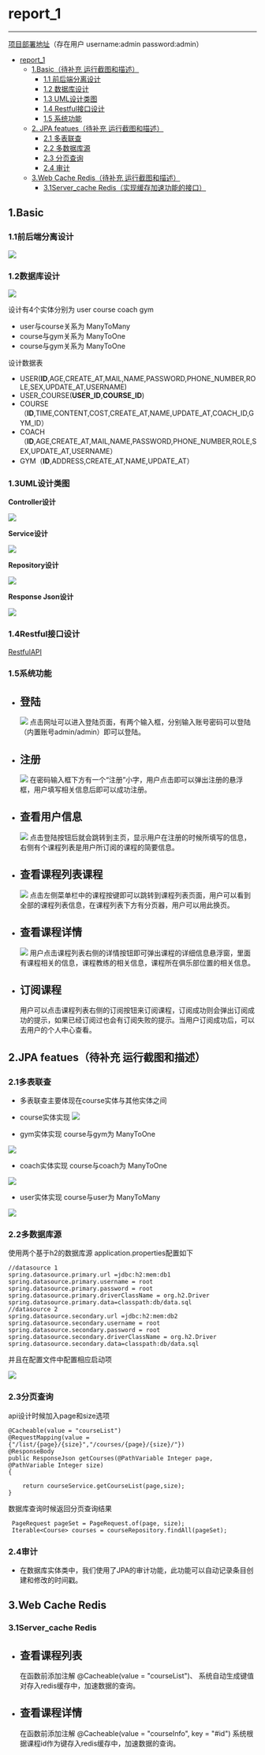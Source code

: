 # report_1

----------

[项目部署地址](http://106.15.200.225)（存在用户 username:admin  password:admin）

<!-- TOC -->

- [report_1](#report_1)
    - [1.Basic（待补充 运行截图和描述）](#1basic待补充-运行截图和描述)
        - [1.1 前后端分离设计](#11前后端分离设计)
        - [1.2 数据库设计](#12数据库设计)
        - [1.3 UML设计类图](#13uml设计类图)
        - [1.4 Restful接口设计](#14restful接口设计)
        - [1.5 系统功能](#15系统功能)
    - [2. JPA featues（待补充 运行截图和描述）](#2jpa-featues待补充-运行截图和描述)
        - [2.1 多表联查](#21多表联查)
        - [2.2 多数据库源](#22多数据库源)
        - [2.3 分页查询](#23分页查询)
        - [2.4 审计](#24审计)
    - [3.Web Cache Redis（待补充 运行截图和描述）](#3web-cache-redis待补充-运行截图和描述)
        - [3.1Server_cache Redis（实现缓存加速功能的接口）](#31server_cache-redis实现缓存加速功能的接口)

<!-- /TOC -->

## 1.Basic

### 1.1前后端分离设计

![](/docImage/front_back.png)

### 1.2数据库设计

![](/docImage/ER_Model.png)

设计有4个实体分别为 user course coach gym

+ user与course关系为 ManyToMany
+ course与gym关系为 ManyToOne
+ course与gym关系为 ManyToOne

设计数据表

+ USER(**ID**,AGE,CREATE_AT,MAIL,NAME,PASSWORD,PHONE_NUMBER,ROLE,SEX,UPDATE_AT,USERNAME)
+ USER_COURSE(**USER_ID**,**COURSE_ID**)
+ COURSE（**ID**,TIME,CONTENT,COST,CREATE_AT,NAME,UPDATE_AT,COACH_ID,GYM_ID）
+ COACH（**ID**,AGE,CREATE_AT,MAIL,NAME,PASSWORD,PHONE_NUMBER,ROLE,SEX,UPDATE_AT,USERNAME）
+ GYM（**ID**,ADDRESS,CREATE_AT,NAME,UPDATE_AT）

### 1.3UML设计类图

**Controller设计**

![](/docImage/controller.png)

**Service设计**

![](/docImage/service.png)

**Repository设计**

![](/docImage/repositiory.png)

**Response Json设计**

![](/docImage/resJson1.png)

### 1.4Restful接口设计

[RestfulAPI](API_NEW.md)

### 1.5系统功能

+ 登陆
    -

    ![](/docImage/loginPage.png)
    点击网址可以进入登陆页面，有两个输入框，分别输入账号密码可以登陆（内置账号admin/admin）即可以登陆。
+ 注册
    -
    ![](/docImage/registerPage.png)
    在密码输入框下方有一个“注册”小字，用户点击即可以弹出注册的悬浮框，用户填写相关信息后即可以成功注册。
+ 查看用户信息
    -
    ![](/docImage/personPage.png)
    点击登陆按钮后就会跳转到主页，显示用户在注册的时候所填写的信息，右侧有个课程列表是用户所订阅的课程的简要信息。
+ 查看课程列表课程
    -
     ![](/docImage/courseListPage.png)
    点击左侧菜单栏中的课程按键即可以跳转到课程列表页面，用户可以看到全部的课程列表信息，在课程列表下方有分页器，用户可以用此换页。
+ 查看课程详情
    -
    ![](/docImage/courseDetailPage.png)
    用户点击课程列表右侧的详情按钮即可弹出课程的详细信息悬浮窗，里面有课程相关的信息，课程教练的相关信息，课程所在俱乐部位置的相关信息。
+ 订阅课程
    -
    用户可以点击课程列表右侧的订阅按钮来订阅课程，订阅成功则会弹出订阅成功的提示，如果已经订阅过也会有订阅失败的提示。当用户订阅成功后，可以去用户的个人中心查看。


## 2.JPA featues（待补充 运行截图和描述）

### 2.1多表联查

+ 多表联查主要体现在course实体与其他实体之间

+ course实体实现
![](/docImage/course_other.png)

+ gym实体实现 course与gym为 ManyToOne

![](/docImage/gym_course.png)

+ coach实体实现 course与coach为 ManyToOne

![](/docImage/coach_course.png)

+ user实体实现 course与user为 ManyToMany

![](/docImage/user_course.png)

### 2.2多数据库源

使用两个基于h2的数据库源 application.properties配置如下


	//datasource 1
	spring.datasource.primary.url =jdbc:h2:mem:db1
	spring.datasource.primary.username = root
	spring.datasource.primary.password = root
	spring.datasource.primary.driverClassName = org.h2.Driver
	spring.datasource.primary.data=classpath:db/data.sql
	//datasource 2
	spring.datasource.secondary.url =jdbc:h2:mem:db2
	spring.datasource.secondary.username = root
	spring.datasource.secondary.password = root
	spring.datasource.secondary.driverClassName = org.h2.Driver
	spring.datasource.secondary.data=classpath:db/data.sql

并且在配置文件中配置相应启动项

![](docImage/mutil_datasource.png)
### 2.3分页查询

api设计时候加入page和size选项

    @Cacheable(value = "courseList")
    @RequestMapping(value = {"/list/{page}/{size}","/courses/{page}/{size}/"})
    @ResponseBody
    public ResponseJson getCourses(@PathVariable Integer page, @PathVariable Integer size)
    {
    
    	return courseService.getCourseList(page,size);
    }

数据库查询时候返回分页查询结果

     PageRequest pageSet = PageRequest.of(page, size);
     Iterable<Course> courses = courseRepository.findAll(pageSet);

### 2.4审计

+ 在数据库实体类中，我们使用了JPA的审计功能，此功能可以自动记录条目创建和修改的时间戳。

## 3.Web Cache Redis

### 3.1Server_cache Redis

+ 查看课程列表
    -
    在函数前添加注解
    @Cacheable(value = "courseList")、
    系统自动生成键值对存入redis缓存中，加速数据的查询。
    
    
+ 查看课程详情
    -
    在函数前添加注解
    @Cacheable(value = "courseInfo", key = "#id")
    系统根据课程id作为键存入redis缓存中，加速数据的查询。
